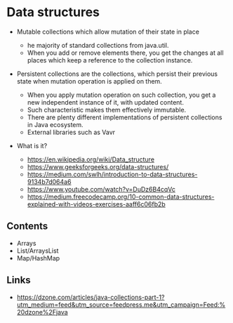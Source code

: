 # Data structures

- Mutable collections which allow mutation of their state in place
  - he majority of standard collections from java.util.
  - When you add or remove elements there, you get the changes at all places which keep a reference to the collection instance.
- Persistent collections are the collections, which persist their previous state when mutation operation is applied on them.
  - When you apply mutation operation on such collection, you get a new independent instance of it, with updated content.
  - Such characteristic makes them effectively immutable.
  - There are plenty different implementations of persistent collections in Java ecosystem.
  - External libraries such as Vavr 

- What is it?
  - https://en.wikipedia.org/wiki/Data_structure
  - https://www.geeksforgeeks.org/data-structures/
  - https://medium.com/swlh/introduction-to-data-structures-9134b7d064a6
  - https://www.youtube.com/watch?v=DuDz6B4cqVc
  - https://medium.freecodecamp.org/10-common-data-structures-explained-with-videos-exercises-aaff6c06fb2b

## Contents

- Arrays
- List/ArraysList
- Map/HashMap

## Links

- https://dzone.com/articles/java-collections-part-1?utm_medium=feed&utm_source=feedpress.me&utm_campaign=Feed:%20dzone%2Fjava
